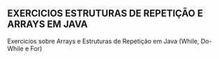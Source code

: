 ## EXERCICIOS ESTRUTURAS DE REPETIÇÃO E ARRAYS EM JAVA
Exercicios sobre Arrays e Estruturas de Repetição em Java (While, Do-While e For)
